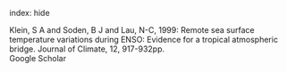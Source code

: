 index: hide

<div class="Citation">

  <div class="Citation-body">
    <div class="Citation-text">Klein, S A and Soden, B J and Lau, N-C, 1999: Remote sea surface temperature variations during ENSO: Evidence for a tropical atmospheric bridge. <span class="Article-journal">Journal of Climate, </span><span class="Article-volume">12, </span>917-932pp.</div>
    <div class="Citation-links">
      <div class="CitationLink" data-href="https://scholar.google.com/scholar?q=Remote+sea+surface+temperature+variations+during+ENSO%3A+Evidence+for+a+tropical+atmospheric+bridge">
        <div class="CitationLink-icon CitationLink-Scholar"></div>
        <div class="CitationLink-text">Google Scholar</div>
      </div>
    </div>
  </div>
</div>


<div class="Citation-copy">

</div>